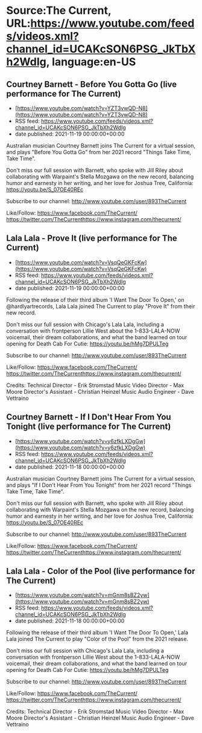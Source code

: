 # Source:The Current, URL:https://www.youtube.com/feeds/videos.xml?channel_id=UCAKcSON6PSG_JkTbXh2WdIg, language:en-US

## Courtney Barnett - Before You Gotta Go (live performance for The Current)
 - [https://www.youtube.com/watch?v=YZT3vwQD-N8](https://www.youtube.com/watch?v=YZT3vwQD-N8)
 - RSS feed: https://www.youtube.com/feeds/videos.xml?channel_id=UCAKcSON6PSG_JkTbXh2WdIg
 - date published: 2021-11-19 00:00:00+00:00

Australian musician Courtney Barnett joins The Current for a virtual session, and plays "Before You Gotta Go" from her 2021 record "Things Take Time, Take Time". 

Don't miss our full session with Barnett, who spoke with Jill Riley about collaborating with Warpaint's Stella Mozgawa on the new record, balancing humor and earnesty in her writing, and her love for Joshua Tree, California: https://youtu.be/S_07OE40REc

Subscribe to our channel:
http://www.youtube.com/user/893TheCurrent

Like/Follow:
https://www.facebook.com/TheCurrent/​​​​
https://twitter.com/TheCurrent​​​​
https://www.instagram.com/thecurrent/

## Lala Lala - Prove It (live performance for The Current)
 - [https://www.youtube.com/watch?v=VsqQeGKFcKw](https://www.youtube.com/watch?v=VsqQeGKFcKw)
 - RSS feed: https://www.youtube.com/feeds/videos.xml?channel_id=UCAKcSON6PSG_JkTbXh2WdIg
 - date published: 2021-11-19 00:00:00+00:00

Following the release of their third album 'I Want The Door To Open,' on @hardlyartrecords, Lala Lala joined The Current to play "Prove It" from their new record.   

Don't miss our full session with Chicago's Lala Lala, including a conversation with frontperson Lillie West about the 1-833-LALA-NOW voicemail, their dream collaborations, and what the band learned on tour opening for Death Cab For Cutie: https://youtu.be/hMg7DPULTeg

Subscribe to our channel:
http://www.youtube.com/user/893TheCurrent

Like/Follow:
https://www.facebook.com/TheCurrent/​​​​
https://twitter.com/TheCurrent​​​​
https://www.instagram.com/thecurrent/

Credits:
Technical Director - Erik Stromstad
Music Video Director - Max Moore
Director's Assistant -  Christian Heinzel
Music Audio Engineer - Dave Vettraino

## Courtney Barnett - If I Don't Hear From You Tonight (live performance for The Current)
 - [https://www.youtube.com/watch?v=y6zfkLXDgGw](https://www.youtube.com/watch?v=y6zfkLXDgGw)
 - RSS feed: https://www.youtube.com/feeds/videos.xml?channel_id=UCAKcSON6PSG_JkTbXh2WdIg
 - date published: 2021-11-18 00:00:00+00:00

Australian musician Courtney Barnett joins The Current for a virtual session, and plays "If I Don't Hear From You Tonight" from her 2021 record "Things Take Time, Take Time". 

Don't miss our full session with Barnett, who spoke with Jill Riley about collaborating with Warpaint's Stella Mozgawa on the new record, balancing humor and earnesty in her writing, and her love for Joshua Tree, California: https://youtu.be/S_07OE40REc

Subscribe to our channel:
http://www.youtube.com/user/893TheCurrent

Like/Follow:
https://www.facebook.com/TheCurrent/​​​​
https://twitter.com/TheCurrent​​​​
https://www.instagram.com/thecurrent/

## Lala Lala - Color of the Pool (live performance for The Current)
 - [https://www.youtube.com/watch?v=mGnm8sBZ2yw](https://www.youtube.com/watch?v=mGnm8sBZ2yw)
 - RSS feed: https://www.youtube.com/feeds/videos.xml?channel_id=UCAKcSON6PSG_JkTbXh2WdIg
 - date published: 2021-11-18 00:00:00+00:00

Following the release of their third album 'I Want The Door To Open,' Lala Lala joined The Current to play "Color of the Pool" from the 2021 release.   

Don't miss our full session with Chicago's Lala Lala, including a conversation with frontperson Lillie West about the 1-833-LALA-NOW voicemail, their dream collaborations, and what the band learned on tour opening for Death Cab For Cutie: https://youtu.be/hMg7DPULTeg

Subscribe to our channel:
http://www.youtube.com/user/893TheCurrent

Like/Follow:
https://www.facebook.com/TheCurrent/​​​​
https://twitter.com/TheCurrent​​​​
https://www.instagram.com/thecurrent/

Credits:
Technical Director - Erik Stromstad
Music Video Director - Max Moore
Director's Assistant -  Christian Heinzel
Music Audio Engineer - Dave Vettraino

